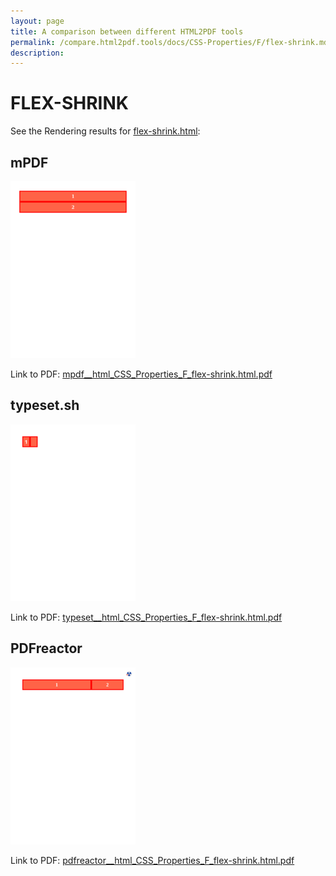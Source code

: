 ```yaml
---
layout: page
title: A comparison between different HTML2PDF tools
permalink: /compare.html2pdf.tools/docs/CSS-Properties/F/flex-shrink.md
description: 
---
```


# FLEX-SHRINK

See the Rendering results for [flex-shrink.html](/html/CSS%20Properties/F/flex-shrink.html):

## mPDF
![](mpdf__html_CSS_Properties_F_flex-shrink.html.png) 

Link to PDF: [mpdf__html_CSS_Properties_F_flex-shrink.html.pdf](mpdf__html_CSS_Properties_F_flex-shrink.html.pdf)

## typeset.sh
![](typeset__html_CSS_Properties_F_flex-shrink.html.png) 

Link to PDF: [typeset__html_CSS_Properties_F_flex-shrink.html.pdf](typeset__html_CSS_Properties_F_flex-shrink.html.pdf)

## PDFreactor
![](pdfreactor__html_CSS_Properties_F_flex-shrink.html.png) 

Link to PDF: [pdfreactor__html_CSS_Properties_F_flex-shrink.html.pdf](pdfreactor__html_CSS_Properties_F_flex-shrink.html.pdf)
